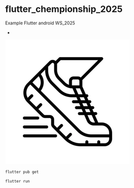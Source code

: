 # flutter_chempionship_2025
Example Flutter android WS_2025

-
<img src="./assets/preview.webp">

```
flutter pub get
```

```
flutter run
```